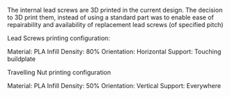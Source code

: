 The internal lead screws are 3D printed in the current design. The decision to 3D print them, instead of using a standard part was to enable ease of repairability and availability of replacement lead screws (of specified pitch)

Lead Screws printing configuration:

Material: PLA 
Infill Density: 80% 
Orientation: Horizontal
Support: Touching buildplate

Travelling Nut printing configuration

Material: PLA
Infill Density: 50%
Orientation: Vertical
Support: Everywhere
